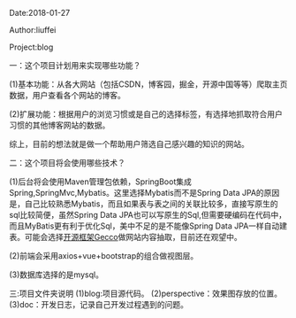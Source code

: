 Date:2018-01-27   

Author:liuffei

Project:blog

一：这个项目计划用来实现哪些功能？

(1)基本功能：从各大网站（包括CSDN，博客园，掘金，开源中国等等）爬取主页数据，用户查看各个网站的博客。

(2)扩展功能：根据用户的浏览习惯或是自己的选择标签，有选择地抓取符合用户习惯的其他博客网站的数据。

综上，目前的想法就是做一个帮助用户筛选自己感兴趣的知识的网站。

二：这个项目将会使用哪些技术？

(1)后台将会使用Maven管理包依赖，SpringBoot集成Spring,SpringMvc,Mybatis。这里选择Mybatis而不是Spring Data JPA的原因是，自己比较熟悉Mybatis，而且如果表与表之间的关联比较多，直接写原生的sql比较简便，虽然Spring Data JPA也可以写原生的Sql,但需要硬编码在代码中，而且MyBatis更有利于优化Sql，美中不足的是不能像Spring Data JPA一样自动建表。可能会选择[开源框架Gecco](http://www.geccocrawler.com/)做网站内容抽取，目前还在观望中。

(2)前端会采用axios+vue+bootstrap的组合做视图层。

(3)数据库选择的是mysql。

三:项目文件夹说明
(1)blog:项目源代码。
(2)perspective：效果图存放的位置。
(3)doc：开发日志，记录自己开发过程遇到的问题。
